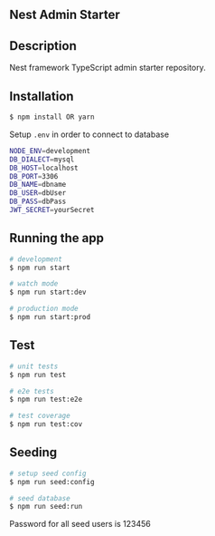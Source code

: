 ## Nest Admin Starter

## Description

Nest framework TypeScript admin starter repository.

## Installation

```bash
$ npm install OR yarn
```

Setup `.env` in order to connect to database

```bash
NODE_ENV=development
DB_DIALECT=mysql
DB_HOST=localhost
DB_PORT=3306
DB_NAME=dbname
DB_USER=dbUser
DB_PASS=dbPass
JWT_SECRET=yourSecret
```

## Running the app

```bash
# development
$ npm run start

# watch mode
$ npm run start:dev

# production mode
$ npm run start:prod
```

## Test

```bash
# unit tests
$ npm run test

# e2e tests
$ npm run test:e2e

# test coverage
$ npm run test:cov
```

## Seeding

```bash
# setup seed config
$ npm run seed:config

# seed database
$ npm run seed:run
```
Password for all seed users is 123456
